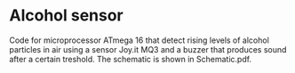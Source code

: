 # Alcohol sensor
Code for microprocessor ATmega 16 that detect rising levels of alcohol particles in air using a sensor Joy.it MQ3 and a buzzer that produces sound after a certain treshold. The schematic is shown in Schematic.pdf.
